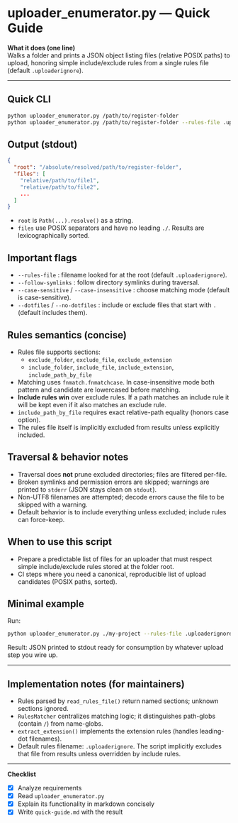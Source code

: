 # uploader_enumerator.py — Quick Guide

**What it does (one line)**  
Walks a folder and prints a JSON object listing files (relative POSIX paths) to upload, honoring simple include/exclude rules from a single rules file (default `.uploaderignore`).

---

## Quick CLI
```bash
python uploader_enumerator.py /path/to/register-folder
python uploader_enumerator.py /path/to/register-folder --rules-file .uploaderignore --case-insensitive --follow-symlinks
```

## Output (stdout)
```json
{
  "root": "/absolute/resolved/path/to/register-folder",
  "files": [
    "relative/path/to/file1",
    "relative/path/to/file2",
    ...
  ]
}
```
- `root` is `Path(...).resolve()` as a string.  
- `files` use POSIX separators and have no leading `./`. Results are lexicographically sorted.

## Important flags
- `--rules-file` : filename looked for at the root (default `.uploaderignore`).
- `--follow-symlinks` : follow directory symlinks during traversal.
- `--case-sensitive` / `--case-insensitive` : choose matching mode (default is case-sensitive).
- `--dotfiles` / `--no-dotfiles` : include or exclude files that start with `.` (default includes them).

## Rules semantics (concise)
- Rules file supports sections:
  - `exclude_folder`, `exclude_file`, `exclude_extension`
  - `include_folder`, `include_file`, `include_extension`, `include_path_by_file`
- Matching uses `fnmatch.fnmatchcase`. In case-insensitive mode both pattern and candidate are lowercased before matching.
- **Include rules win** over exclude rules. If a path matches an include rule it will be kept even if it also matches an exclude rule.
- `include_path_by_file` requires exact relative-path equality (honors case option).
- The rules file itself is implicitly excluded from results unless explicitly included.

## Traversal & behavior notes
- Traversal does **not** prune excluded directories; files are filtered per-file.
- Broken symlinks and permission errors are skipped; warnings are printed to `stderr` (JSON stays clean on `stdout`).
- Non-UTF8 filenames are attempted; decode errors cause the file to be skipped with a warning.
- Default behavior is to include everything unless excluded; include rules can force-keep.

## When to use this script
- Prepare a predictable list of files for an uploader that must respect simple include/exclude rules stored at the folder root.
- CI steps where you need a canonical, reproducible list of upload candidates (POSIX paths, sorted).

## Minimal example
Run:
```bash
python uploader_enumerator.py ./my-project --rules-file .uploaderignore --case-insensitive
```
Result: JSON printed to stdout ready for consumption by whatever upload step you wire up.

---

## Implementation notes (for maintainers)
- Rules parsed by `read_rules_file()` return named sections; unknown sections ignored.
- `RulesMatcher` centralizes matching logic; it distinguishes path-globs (contain `/`) from name-globs.
- `extract_extension()` implements the extension rules (handles leading-dot filenames).
- Default rules filename: `.uploaderignore`. The script implicitly excludes that file from results unless overridden by include rules.

---

**Checklist**
- [x] Analyze requirements
- [x] Read `uploader_enumerator.py`
- [x] Explain its functionality in markdown concisely
- [x] Write `quick-guide.md` with the result

